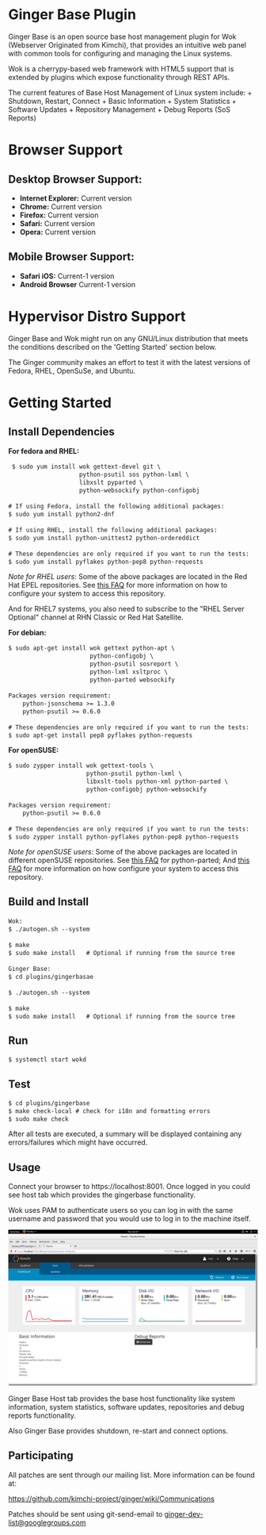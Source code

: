 Ginger Base Plugin
==============

Ginger Base is an open source base host management plugin for Wok
(Webserver Originated from Kimchi), that provides an intuitive web panel with
common tools for configuring and managing the Linux systems.

Wok is a cherrypy-based web framework with HTML5 support that is extended by
plugins which expose functionality through REST APIs.

The current features of Base Host Management of Linux system include:
    + Shutdown, Restart, Connect
    + Basic Information
    + System Statistics
    + Software Updates
    + Repository Management
    + Debug Reports (SoS Reports)

Browser Support
===============

Desktop Browser Support:
-----------------------
* **Internet Explorer:** Current version
* **Chrome:** Current version
* **Firefox:** Current version
* **Safari:** Current version
* **Opera:** Current version

Mobile Browser Support:
-----------------------
* **Safari iOS:** Current-1 version
* **Android Browser** Current-1 version

Hypervisor Distro Support
=========================

Ginger Base and Wok might run on any GNU/Linux distribution that meets the conditions
described on the 'Getting Started' section below.

The Ginger community makes an effort to test it with the latest versions of
Fedora, RHEL, OpenSuSe, and Ubuntu.

Getting Started
===============

Install Dependencies
--------------------

**For fedora and RHEL:**

     $ sudo yum install wok gettext-devel git \
                        python-psutil sos python-lxml \
                        libxslt pyparted \
                        python-websockify python-configobj

    # If using Fedora, install the following additional packages:
    $ sudo yum install python2-dnf

    # If using RHEL, install the following additional packages:
    $ sudo yum install python-unittest2 python-ordereddict

    # These dependencies are only required if you want to run the tests:
    $ sudo yum install pyflakes python-pep8 python-requests

*Note for RHEL users*: Some of the above packages are located in the Red Hat
EPEL repositories.  See
[this FAQ](http://fedoraproject.org/wiki/EPEL#How_can_I_use_these_extra_packages.3F)
for more information on how to configure your system to access this repository.

And for RHEL7 systems, you also need to subscribe to the "RHEL Server Optional"
channel at RHN Classic or Red Hat Satellite.

**For debian:**

    $ sudo apt-get install wok gettext python-apt \
                           python-configobj \
                           python-psutil sosreport \
                           python-lxml xsltproc \
                           python-parted websockify

    Packages version requirement:
        python-jsonschema >= 1.3.0
        python-psutil >= 0.6.0

    # These dependencies are only required if you want to run the tests:
    $ sudo apt-get install pep8 pyflakes python-requests

**For openSUSE:**

    $ sudo zypper install wok gettext-tools \
                          python-psutil python-lxml \
                          libxslt-tools python-xml python-parted \
                          python-configobj python-websockify

    Packages version requirement:
        python-psutil >= 0.6.0

    # These dependencies are only required if you want to run the tests:
    $ sudo zypper install python-pyflakes python-pep8 python-requests

*Note for openSUSE users*: Some of the above packages are located in different
openSUSE repositories. See
[this FAQ](http://download.opensuse.org/repositories/home:GRNET:synnefo/) for
python-parted; And
[this FAQ](http://en.opensuse.org/SDB:Add_package_repositories) for more
information on how configure your system to access this repository.

Build and Install
-----------------

    Wok:
    $ ./autogen.sh --system

    $ make
    $ sudo make install   # Optional if running from the source tree

    Ginger Base:
    $ cd plugins/gingerbasae

    $ ./autogen.sh --system

    $ make
    $ sudo make install   # Optional if running from the source tree

Run
---

    $ systemctl start wokd

Test
----

    $ cd plugins/gingerbase
    $ make check-local # check for i18n and formatting errors
    $ sudo make check

After all tests are executed, a summary will be displayed containing any
 errors/failures which might have occurred.

Usage
-----

Connect your browser to https://localhost:8001.
Once logged in you could see host tab which provides the gingerbase functionality.

Wok uses PAM to authenticate users so you can log in with the same username
and password that you would use to log in to the machine itself.

![Ginger Base Host Screen](docs/gingerbase-host-tab.png)

Ginger Base Host tab provides the base host functionality like system information,
 system statistics, software updates, repositories and debug reports functionality.

Also Ginger Base provides shutdown, re-start and connect options.

Participating
-------------

All patches are sent through our mailing list.  More information can be found at:

https://github.com/kimchi-project/ginger/wiki/Communications

Patches should be sent using git-send-email to ginger-dev-list@googlegroups.com
